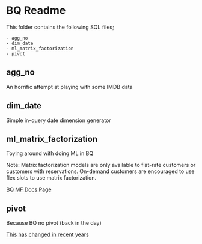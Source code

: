 # BQ Readme

This folder contains the following SQL files;

    - agg_no
    - dim_date
    - ml_matrix_factorization
    - pivot

## agg_no

An horrific attempt at playing with some IMDB data

## dim_date

Simple in-query date dimension generator

## ml_matrix_factorization

Toying around with doing ML in BQ

Note: Matrix factorization models are only available to flat-rate customers or customers with reservations. On-demand customers are encouraged to use flex slots to use matrix factorization.

[BQ MF Docs Page](https://cloud.google.com/bigquery-ml/docs/reference/standard-sql/bigqueryml-syntax-create-matrix-factorization)

## pivot

Because BQ no pivot (back in the day)

[This has changed in recent years](https://cloud.google.com/bigquery/docs/reference/standard-sql/query-syntax#pivot_operator)